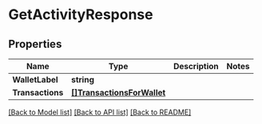 # GetActivityResponse

## Properties
Name | Type | Description | Notes
------------ | ------------- | ------------- | -------------
**WalletLabel** | **string** |  | 
**Transactions** | [**[]TransactionsForWallet**](TransactionsForWallet.md) |  | 

[[Back to Model list]](../README.md#documentation-for-models) [[Back to API list]](../README.md#documentation-for-api-endpoints) [[Back to README]](../README.md)


